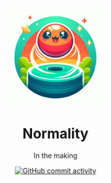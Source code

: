 <div align="center" id="logo">
    <img src="./images/logo.jpeg" width="200", height="200">
</div>

<h1 align="center">Normality</h1>

<p align="center">In the making</p>

<p align="center">
    <a href="https://github.com/menisadi/galton/pulse">
      <img alt="GitHub commit activity" src="https://img.shields.io/github/commit-activity/m/menisadi/galton">
    </a>
</p>
